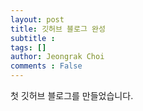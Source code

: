 ```yaml
---
layout: post
title: 깃허브 블로그 완성
subtitle : 
tags: []
author: Jeongrak Choi
comments : False
---
```


첫 깃허브 블로그를 만들었습니다.